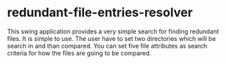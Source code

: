 # redundant-file-entries-resolver

This swing application provides a very simple search for finding
redundant files. It is simple to use. The user have to set two
directories which will be search in and than compared. You can set five file attributes as search criteria for how
the files are going to be compared.
